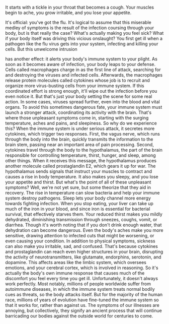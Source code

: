 
It starts with a tickle in your throat
that becomes a cough.
Your muscles begin to ache,
you grow irritable,
and you lose your appetite.

It&#39;s official: you&#39;ve got the flu.
It&#39;s logical to assume that this
miserable medley of symptoms
is the result of the infection
coursing through your body,
but is that really the case?
What&#39;s actually making you feel sick?
What if your body itself
was driving this vicious onslaught?
You first get ill when a pathogen
like the flu virus gets into your system,
infecting and killing your cells.
But this unwelcome intrusion 

has another effect:
it alerts your body&#39;s immune system
to your plight.
As soon as it becomes aware of infection,
your body leaps to your defense.
Cells called macrophages charge in
as the first line of attack,
searching for and destroying the viruses
and infected cells.
Afterwards, the macrophages release
protein molecules called cytokines
whose job is to recruit
and organize more virus-busting cells 
from your immune system.
If this coordinated effort 
is strong enough,
it&#39;ll wipe out the infection
before you even notice it.
But that&#39;s just your body setting
the scene for some real action.
In some cases, viruses spread further,
even into the blood and vital organs.
To avoid this sometimes dangerous fate,
your immune system must launch
a stronger attack,
coordinating its activity with the brain.
That&#39;s where those unpleasant symptoms
come in,
starting with the surging temperature,
aches and pains,
and sleepiness.
So why do we experience this?
When the immune system is under
serious attack,
it secretes more cytokines,
which trigger two responses.
First, the vagus nerve, which runs through
the body into the brain,
quickly transmits the information
to the brain stem,
passing near an important area
of pain processing.
Second, cytokines travel through
the body to the hypothalamus,
the part of the brain responsible
for controlling temperature,
thirst,
hunger,
and sleep,
among other things.
When it receives this message,
the hypothalamus produces
another molecule
called prostaglandin E2,
which gears it up for war.
The hypothalamus sends signals
that instruct your muscles to contract
and causes a rise in body temperature.
It also makes you sleepy,
and you lose your appetite and thirst.
But what&#39;s the point of all of these
unpleasant symptoms?
Well, we&#39;re not yet sure,
but some theorize that they aid
in recovery.
The rise in temperature can slow bacteria
and help your immune system
destroy pathogens.
Sleep lets your body channel
more energy towards fighting infection.
When you stop eating, your liver can
take up much of the iron in your blood,
and since iron is essential 
for bacterial survival,
that effectively starves them.
Your reduced thirst makes 
you mildly dehydrated,
diminishing transmission through sneezes,
coughs,
vomit,
or diarrhea.
Though it&#39;s worth noting that if you don&#39;t
drink enough water,
that dehydration can become dangerous.
Even the body&#39;s aches 
make you more sensitive,
drawing attention to infected cuts
that might be worsening,
or even causing your condition.
In addition to physical symptoms,
sickness can also make you irritable,
sad,
and confused.
That&#39;s because cytokines and prostaglandin
can reach even higher structures 
in your brain,
disrupting the activity 
of neurotransmitters,
like glutamate,
endorphins,
serotonin,
and dopamine.
This affects areas like the limbic system,
which oversees emotions,
and your cerebral cortex,
which is involved in reasoning.
So it&#39;s actually the body&#39;s own
immune response
that causes much of the discomfort
you feel every time you get ill.
Unfortunately, it doesn&#39;t always
work perfectly.
Most notably, millions of people
worldwide suffer from autoimmune diseases,
in which the immune system treats
normal bodily cues as threats,
so the body attacks itself.
But for the majority of the human race,
millions of years of evolution
have fine-tuned the immune system
so that it works for, 
rather than against us.
The symptoms of our illnesses 
are annoying,
but collectively, 
they signify an ancient process
that will continue barricading our bodies
against the outside world
for centuries to come.
